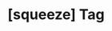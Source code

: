 ---
article_id: 0
description: List of articles under [squeeze] tag.
image: http://huntingbears.com.ve/static/img/site/mstile-310x310.png
layout: tag
slug: squeeze
title: '[squeeze] Tag'
---